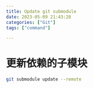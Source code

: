```yaml
---
title: Update git submodule
date: 2023-05-09 21:43:28
categories: ["Git"]
tags: ["command"]

---
```


# 更新依赖的子模块

```bash
git submodule update --remote
```

